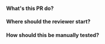 #### What's this PR do?


#### Where should the reviewer start?


#### How should this be manually tested?

